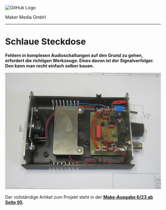 ![GitHub Logo](http://www.heise.de/make/icons/make_logo.png)

Maker Media GmbH

***

# Schlaue Steckdose

**Fehlern in komplexen Audioschaltungen auf den Grund zu gehen, erfordert
die richtigen Werkzeuge. Eines davon ist der Signalverfolger. Den kann man
recht einfach selber bauen.**

![Aufmacherbild aus dem Heft](./doc/Aufmacher.JPG)

Der vollständige Artikel zum Projekt steht in der **[Make-Ausgabe 6/23 ab Seite 95](https://www.heise.de/select/make/2023/6)**.

